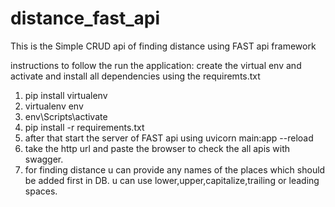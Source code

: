 # distance_fast_api


This is the Simple CRUD api of finding distance using FAST api framework

instructions to follow the run the application:
create the virtual env and activate and install all dependencies using the requiremts.txt

1. pip install virtualenv
2. virtualenv env
3. env\Scripts\activate
4. pip install -r requirements.txt
5. after that start the server of FAST api using   uvicorn main:app --reload
6. take the http url and paste the browser to check the all apis with swagger.
7. for finding distance u can provide any names of the places which should be 
    added first in DB. u can use lower,upper,capitalize,trailing or leading spaces.



